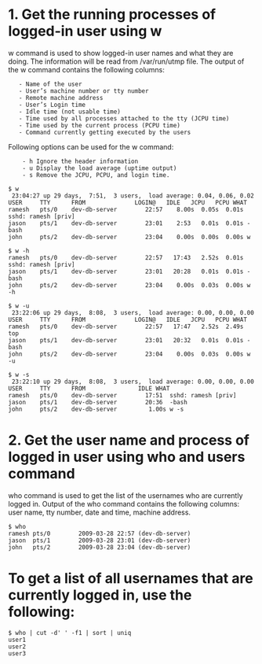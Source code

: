 # 1. Get the running processes of logged-in user using w

w command is used to show logged-in user names and what they are doing. The information will be read from /var/run/utmp file. The output of the w command contains the following columns:
```
   - Name of the user
   - User’s machine number or tty number
   - Remote machine address
   - User’s Login time
   - Idle time (not usable time)
   - Time used by all processes attached to the tty (JCPU time)
   - Time used by the current process (PCPU time)
   - Command currently getting executed by the users
```
 
Following options can be used for the w command:
```
    - h Ignore the header information
    - u Display the load average (uptime output)
    - s Remove the JCPU, PCPU, and login time.
```

```
$ w
 23:04:27 up 29 days,  7:51,  3 users,  load average: 0.04, 0.06, 0.02
USER     TTY      FROM              LOGIN@   IDLE   JCPU   PCPU WHAT
ramesh   pts/0    dev-db-server        22:57    8.00s  0.05s  0.01s sshd: ramesh [priv]
jason    pts/1    dev-db-server        23:01    2:53   0.01s  0.01s -bash
john     pts/2    dev-db-server        23:04    0.00s  0.00s  0.00s w

$ w -h
ramesh   pts/0    dev-db-server        22:57   17:43   2.52s  0.01s sshd: ramesh [priv]
jason    pts/1    dev-db-server        23:01   20:28   0.01s  0.01s -bash
john     pts/2    dev-db-server        23:04    0.00s  0.03s  0.00s w -h

$ w -u
 23:22:06 up 29 days,  8:08,  3 users,  load average: 0.00, 0.00, 0.00
USER     TTY      FROM              LOGIN@   IDLE   JCPU   PCPU WHAT
ramesh   pts/0    dev-db-server        22:57   17:47   2.52s  2.49s top
jason    pts/1    dev-db-server        23:01   20:32   0.01s  0.01s -bash
john     pts/2    dev-db-server        23:04    0.00s  0.03s  0.00s w -u

$ w -s
 23:22:10 up 29 days,  8:08,  3 users,  load average: 0.00, 0.00, 0.00
USER     TTY      FROM               IDLE WHAT
ramesh   pts/0    dev-db-server        17:51  sshd: ramesh [priv]
jason    pts/1    dev-db-server        20:36  -bash
john     pts/2    dev-db-server         1.00s w -s
```
# 2. Get the user name and process of logged in user using who and users command

who command is used to get the list of the usernames who are currently logged in. Output of the who command contains the following columns: user name, tty number, date and time, machine address.


```
$ who
ramesh pts/0        2009-03-28 22:57 (dev-db-server)
jason  pts/1        2009-03-28 23:01 (dev-db-server)
john   pts/2        2009-03-28 23:04 (dev-db-server)
```

# To get a list of all usernames that are currently logged in, use the following:


```
$ who | cut -d' ' -f1 | sort | uniq
user1
user2
user3
```

